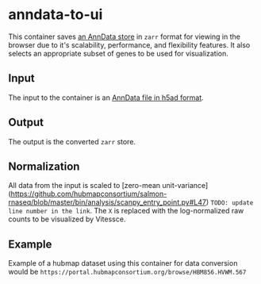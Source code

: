 # anndata-to-ui

This container saves [an AnnData store](https://anndata.readthedocs.io/en/latest/anndata.read_h5ad.html) in `zarr` format for viewing in the browser due to it's scalability, performance, and flexibility features.  It also selects an appropriate subset of genes to be used for visualization.

## Input
The input to the container is an [AnnData file in h5ad format](https://anndata.readthedocs.io/en/latest/anndata.read_h5ad.html).

## Output
The output is the converted `zarr` store.

## Normalization
All data from the input is scaled to [zero-mean unit-variance] (https://github.com/hubmapconsortium/salmon-rnaseq/blob/master/bin/analysis/scanpy_entry_point.py#L47)  `TODO: update line number in the link`.
The `X` is replaced with the log-normalized raw counts to be visualized by Vitessce.

## Example
Example of a hubmap dataset using this container for data conversion would be 
`https://portal.hubmapconsortium.org/browse/HBM856.HVWM.567`